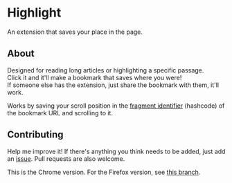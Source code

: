 # Highlight
An extension that saves your place in the page.

## About 
Designed for reading long articles or highlighting a specific passage.  
Click it and it'll make a bookmark that saves where you were!  
If someone else has the extension, just share the bookmark with them, it'll work.

Works by saving your scroll position in the [fragment identifier](https://en.wikipedia.org/wiki/URI_fragment) (hashcode) of the bookmark URL and scrolling to it.

## Contributing
Help me improve it! If there's anything you think needs to be added, just add an [issue](https://github.com/barhatsor/highlight/issues/new). Pull requests are also welcome.

This is the Chrome version. For the Firefox version, see [this branch](https://github.com/barhatsor/highlight/tree/firefox).
